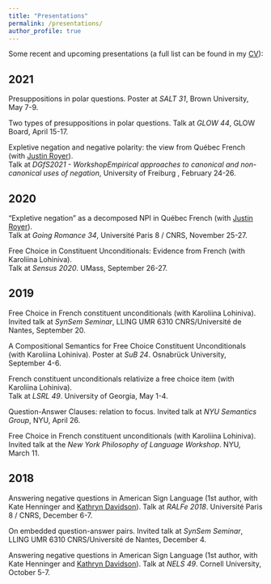 ```yaml
---
title: "Presentations"
permalink: /presentations/
author_profile: true
---
```


Some recent and upcoming presentations (a full list can be found in my [CV](http://auroregonzalez.github.io/files/CV_march_2021.pdf)):


## 2021

Presuppositions in polar questions. Poster at *SALT 31*, Brown University, May 7-9.

Two types of presuppositions in polar questions. Talk at *GLOW 44*, GLOW Board, April 15-17.

Expletive negation and negative polarity: the view from Québec French (with [Justin Royer](http://justinroyer.lingspace.org/)).\
Talk at *DGfS2021 - WorkshopEmpirical approaches to canonical and non-canonical uses of negation*, University of Freiburg , February 24-26.

## 2020

“Expletive negation” as a decomposed NPI in Québec French (with [Justin Royer](http://justinroyer.lingspace.org/)).\
Talk at *Going Romance 34*, Université Paris 8 / CNRS, November 25-27.

Free Choice in Constituent Unconditionals: Evidence from French (with Karoliina Lohiniva).\
Talk at *Sensus 2020*. UMass, September 26-27.


## 2019

Free Choice in French constituent unconditionals (with Karoliina Lohiniva).\
Invited talk at *SynSem Seminar*, LLING UMR 6310 CNRS/Université de Nantes, September 20.

A Compositional Semantics for Free Choice Constituent Unconditionals (with Karoliina Lohiniva). Poster at *SuB 24*. Osnabrück University, September 4-6.

French constituent unconditionals relativize a free choice item (with Karoliina Lohiniva).\
Talk at *LSRL 49*. University of Georgia, May 1-4.

Question-Answer Clauses: relation to focus. Invited talk at *NYU Semantics Group*, NYU, April 26.

Free Choice in French constituent unconditionals (with Karoliina Lohiniva).\
Invited talk at the *New York Philosophy of Language Workshop*. NYU, March 11.


## 2018

Answering negative questions in American Sign Language (1st author, with Kate Henninger and [Kathryn Davidson](https://scholar.harvard.edu/kathryndavidson/home)). Talk at *RALFe 2018*. Université Paris 8 / CNRS, December 6-7.

On embedded question-answer pairs. Invited talk at *SynSem Seminar*, LLING UMR 6310 CNRS/Université de Nantes, December 4.

Answering negative questions in American Sign Language (1st author, with Kate Henninger and [Kathryn Davidson](https://scholar.harvard.edu/kathryndavidson/home)). Talk at *NELS 49*. Cornell University, October 5-7.
